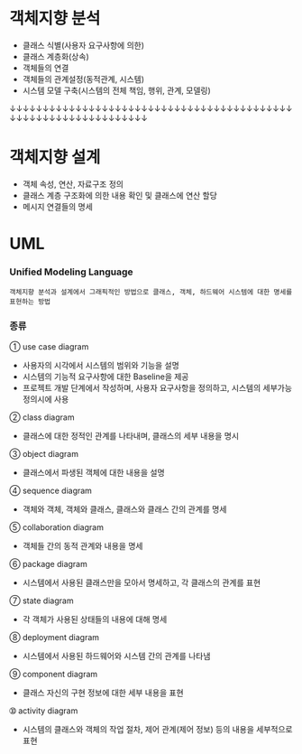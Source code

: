 # 객체지향 분석

- 클래스 식별(사용자 요구사항에 의한)
- 클래스 계층화(상속)
- 객체들의 연결
- 객체들의 관계설정(동적관계, 시스템)
- 시스템 모델 구축(시스템의 전체 책임, 행위, 관계, 모델링)

&#8595;&#8595;&#8595;&#8595;&#8595;&#8595;&#8595;&#8595;&#8595;&#8595;&#8595;&#8595;&#8595;&#8595;&#8595;&#8595;&#8595;&#8595;&#8595;&#8595;&#8595;&#8595;&#8595;&#8595;&#8595;&#8595;&#8595;&#8595;&#8595;&#8595;&#8595;&#8595;&#8595;&#8595;&#8595;&#8595;&#8595;&#8595;&#8595;&#8595;&#8595;&#8595;&#8595;&#8595;&#8595;&#8595;&#8595;&#8595;&#8595;&#8595;&#8595;&#8595;&#8595;&#8595;&#8595;&#8595;&#8595;&#8595;&#8595;&#8595;&#8595;&#8595;&#8595;&#8595;

# 객체지향 설계 

- 객체 속성, 연산, 자료구조 정의
- 클래스 계층 구조화에 의한 내용 확인 및 클래스에 연산 할당
- 메시지 연결들의 명세


# UML 

### Unified Modeling Language

    객체지향 분석과 설계에서 그래픽적인 방법으로 클래스, 객체, 하드웨어 시스템에 대한 명세를 표현하는 방법

### 종류

&#10112; use case diagram 

- 사용자의 시각에서 시스템의 범위와 기능을 설명
- 시스템의 기능적 요구사항에 대한 Baseline을 제공
- 프로젝트 개발 단계에서 작성하며, 사용자 요구사항을 정의하고, 시스템의 세부가능 정의시에 사용 

&#10113; class diagram

- 클래스에 대한 정적인 관계를 나타내며, 클래스의 세부 내용을 명시 

&#10114; object diagram

- 클래스에서 파생된 객체에 대한 내용을 설명

&#10115; sequence diagram

- 객체와 객체, 객체와 클래스, 클래스와 클래스 간의 관계를 명세

&#10116; collaboration diagram

- 객체들 간의 동적 관계와 내용을 명세

&#10117; package diagram

- 시스템에서 사용된 클래스만을 모아서 명세하고, 각 클래스의 관계를 표현 

&#10118; state diagram

- 각 객체가 사용된 상태들의 내용에 대해 명세

&#10119; deployment diagram

- 시스템에서 사용된 하드웨어와 시스템 간의 관계를 나타냄

&#10120; component diagram

- 클래스 자신의 구현 정보에 대한 세부 내용을 표현

&#10121; activity diagram

- 시스템의 클래스와 객체의 작업 절차, 제어 관계(제어 정보) 등의 내용을 세부적으로 표현